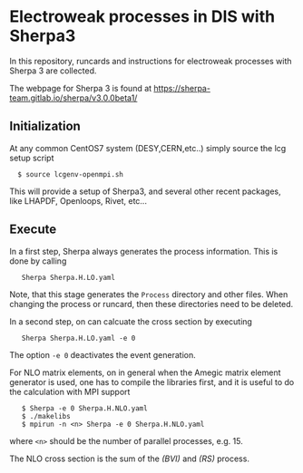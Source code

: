 # Electroweak processes in DIS with Sherpa3

In this repository, runcards and instructions for electroweak processes with Sherpa 3 are collected.

The webpage for Sherpa 3 is found at https://sherpa-team.gitlab.io/sherpa/v3.0.0beta1/

## Initialization
At any common CentOS7 system (DESY,CERN,etc..) simply source the lcg setup script
```
  $ source lcgenv-openmpi.sh
```
This will provide a setup of Sherpa3, and several other recent packages, like LHAPDF, Openloops, Rivet, etc...


## Execute
In a first step, Sherpa always generates the process information. This is done by calling
```
   Sherpa Sherpa.H.LO.yaml
```
Note, that this stage generates the `Process` directory and other files. When changing the process or runcard, then these directories need to be deleted.

In a second step, on can calcuate the cross section by executing
```
   Sherpa Sherpa.H.LO.yaml -e 0
```
The option `-e 0` deactivates the event generation.


For NLO matrix elements, on in general when the Amegic matrix element generator is used, one has to compile the libraries first, and it is useful to do the calculation with MPI support
```
   $ Sherpa -e 0 Sherpa.H.NLO.yaml
   $ ./makelibs
   $ mpirun -n <n> Sherpa -e 0 Sherpa.H.NLO.yaml
```
where `<n>` should be the number of parallel processes, e.g. 15.

The NLO cross section is the sum of the *(BVI)* and *(RS)* process.


